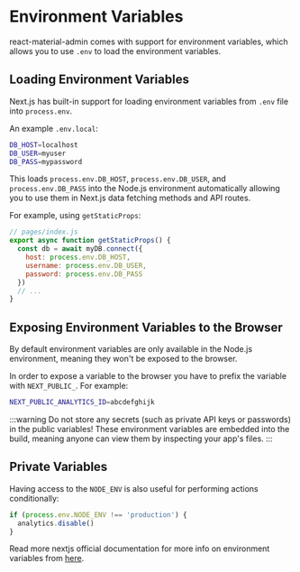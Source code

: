 # Environment Variables

react-material-admin comes with support for environment variables, which allows you to use `.env` to load the environment variables.

## Loading Environment Variables

Next.js has built-in support for loading environment variables from `.env` file into `process.env`.

An example `.env.local`:

```bash
DB_HOST=localhost
DB_USER=myuser
DB_PASS=mypassword
```

This loads `process.env.DB_HOST`, `process.env.DB_USER`, and `process.env.DB_PASS` into the Node.js environment automatically allowing you to use them in Next.js data fetching methods and API routes.

For example, using `getStaticProps`:

```jsx
// pages/index.js
export async function getStaticProps() {
  const db = await myDB.connect({
    host: process.env.DB_HOST,
    username: process.env.DB_USER,
    password: process.env.DB_PASS
  })
  // ...
}
```

## Exposing Environment Variables to the Browser

By default environment variables are only available in the Node.js environment, meaning they won't be exposed to the browser.

In order to expose a variable to the browser you have to prefix the variable with `NEXT_PUBLIC_`. For example:

```bash
NEXT_PUBLIC_ANALYTICS_ID=abcdefghijk
```

:::warning
Do not store any secrets (such as private API keys or passwords) in the public variables! These environment variables are embedded into the build, meaning anyone can view them by inspecting your app's files.
:::

## Private Variables

Having access to the `NODE_ENV` is also useful for performing actions conditionally:

```jsx
if (process.env.NODE_ENV !== 'production') {
  analytics.disable()
}
```

Read more nextjs official documentation for more info on environment variables from [here](https://nextjs.org/docs/basic-features/environment-variables).
